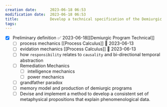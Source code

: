 ```yaml
---
creation date:		2023-06-18 06:53
modification date:	2023-06-18 06:53
title: 				Develop a technical specification of the Demiurgic Program
tags:
---
```

- [x] Preliminary definition ✅ 2023-06-18[[Demiurgic Program Technical]]
	- [ ] process mechanics [[Process Calculus]] 📅 2023-06-13 
	- [ ] evidation mechanics [[Process Calculus]] 📅 2023-06-13 
	- [ ] how `responsibility` relates to `causality` and bi-directional temporal abstraction
	- [ ] Remediation Mechanics
		- [ ] intelligence mechanics 
		- [ ] power mechanics
	- [ ] grandfather paradox
	- [ ] memory model and production of demiurgic programs
	- [ ] Devise and implement a method to develop a consistent set of metaphysical propositions that explain phenomenological data.